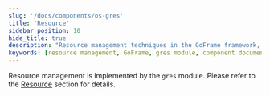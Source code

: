 ```yaml
---
slug: '/docs/components/os-gres'
title: 'Resource'
sidebar_position: 10
hide_title: true
description: "Resource management techniques in the GoFrame framework, discussing the usage of the gres module in detail. By referring to related core component documentation, users can optimize site resource management and improve overall website performance and presentation."
keywords: [resource management, GoFrame, gres module, component documentation, website performance, site resources, core components, module implementation, framework technology, performance optimization]
---
```


Resource management is implemented by the `gres` module. Please refer to the [Resource](../../核心组件/资源管理/资源管理.md) section for details.